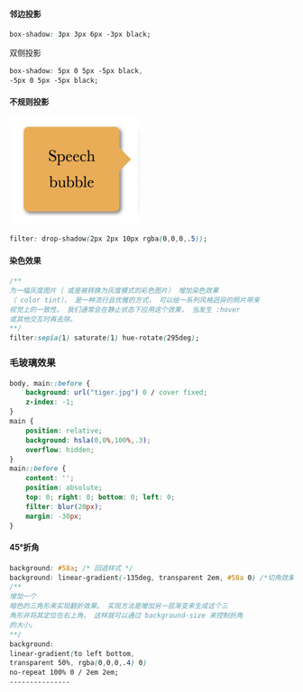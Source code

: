 #### 邻边投影

```css
box-shadow: 3px 3px 6px -3px black;
```

双侧投影

```css
box-shadow: 5px 0 5px -5px black,
-5px 0 5px -5px black;
```

#### 不规则投影 

![1565941742606](assets/1565941742606.png)

```css
filter: drop-shadow(2px 2px 10px rgba(0,0,0,.5));
```

#### 染色效果

```css
/**
为一幅灰度图片（ 或是被转换为灰度模式的彩色图片） 增加染色效果
（ color tint）， 是一种流行且优雅的方式， 可以给一系列风格迥异的照片带来
视觉上的一致性。 我们通常会在静止状态下应用这个效果， 当发生 :hover
或其他交互时再去除。
**/
filter:sepia(1) saturate(1) hue-rotate(295deg);
```

### 毛玻璃效果

```css
body, main::before {
    background: url("tiger.jpg") 0 / cover fixed;
    z-index: -1;
}
main {
    position: relative;
    background: hsla(0,0%,100%,.3);
    overflow: hidden;
}
main::before {
    content: '';
    position: absolute;
    top: 0; right: 0; bottom: 0; left: 0;
    filter: blur(20px);
    margin: -30px;
}
```

#### 45°折角

```css
background: #58a; /* 回退样式 */
background: linear-gradient(-135deg, transparent 2em, #58a 0) /*切角效果*/
/**
增加一个
暗色的三角形来实现翻折效果。 实现方法是增加另一层渐变来生成这个三
角形并将其定位在右上角， 这样就可以通过 background-size 来控制折角
的大小。
**/
background:
linear-gradient(to left bottom,
transparent 50%, rgba(0,0,0,.4) 0)
no-repeat 100% 0 / 2em 2em;
---------------

```



























